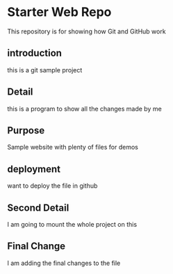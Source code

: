 # Starter Web Repo

This repository is for showing how Git and GitHub work
## introduction
this is a git sample project

## Detail
this is a program to show all the changes made by me

## Purpose

Sample website with plenty of files for demos

## deployment 

want to deploy the file in github
## Second Detail
I am going to mount the whole project on this

## Final Change
I am adding the final changes to the file